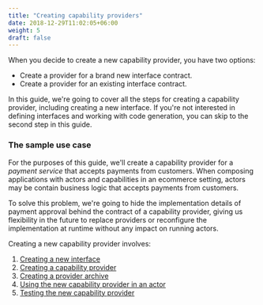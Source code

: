 ```yaml
---
title: "Creating capability providers"
date: 2018-12-29T11:02:05+06:00
weight: 5
draft: false
---
```


When you decide to create a new capability provider, you have two options:
* Create a provider for a brand new interface contract.
* Create a provider for an existing interface contract.

In this guide, we're going to cover all the steps for creating a capability provider, including creating a new interface. If you're not interested in defining interfaces and working with code generation, you can skip to the second step in this guide.

### The sample use case

For the purposes of this guide, we'll create a capability provider for a _payment service_ that accepts payments from customers. When composing applications with actors and capabilities in an ecommerce setting, actors may be contain business logic that accepts payments from customers.

To solve this problem, we're going to hide the implementation details of payment approval behind the contract of a capability provider, giving us flexibility in the future to replace providers or reconfigure the implementation at runtime without any impact on running actors.

Creating a new capability provider involves:

1. [Creating a new interface](./new-interface)
1. [Creating a capability provider](./rust)
1. [Creating a provider archive](./create-par)
1. [Using the new capability provider in an actor](./consuming)
1. [Testing the new capability provider](./testing)
